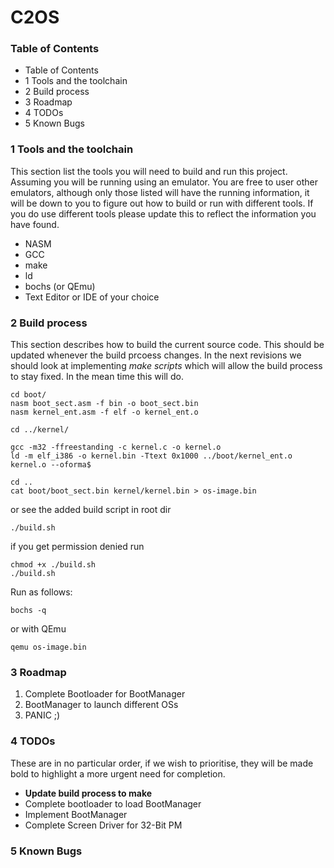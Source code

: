 C2OS
====
### Table of Contents
* Table of Contents
* 1 Tools and the toolchain
* 2 Build process
* 3 Roadmap
* 4 TODOs
* 5 Known Bugs

### 1 Tools and the toolchain
This section list the tools you will need to build and run this project. Assuming you will be running using an emulator. You are free to user other emulators, although only those listed will have the running information, it will be down to you to figure out how to build or run with different tools. If you do use different tools please update this to reflect the information you have found.

* NASM
* GCC
* make
* ld
* bochs (or QEmu)
* Text Editor or IDE of your choice


### 2 Build process
This section describes how to build the current source code. This should be updated whenever the build prcoess changes. In the next revisions we should look at implementing *make scripts* which will allow the build process to stay fixed. In the mean time this will do.

    cd boot/
    nasm boot_sect.asm -f bin -o boot_sect.bin
    nasm kernel_ent.asm -f elf -o kernel_ent.o

    cd ../kernel/

    gcc -m32 -ffreestanding -c kernel.c -o kernel.o
    ld -m elf_i386 -o kernel.bin -Ttext 0x1000 ../boot/kernel_ent.o kernel.o --oforma$

    cd ..
    cat boot/boot_sect.bin kernel/kernel.bin > os-image.bin

or see the added build script in root dir

    ./build.sh

if you get permission denied run

    chmod +x ./build.sh
    ./build.sh

Run as follows:

    bochs -q

or with QEmu

    qemu os-image.bin

### 3 Roadmap

1. Complete Bootloader for BootManager 
2. BootManager to launch different OSs
3. PANIC ;)


### 4 TODOs
These are in no particular order, if we wish to prioritise, they will be made bold to highlight a more urgent need for completion.

* **Update build process to make**
* Complete bootloader to load BootManager
* Implement BootManager
* Complete Screen Driver for 32-Bit PM

### 5 Known Bugs

